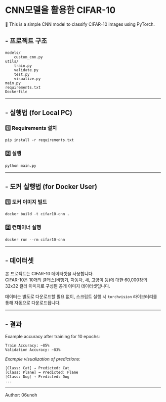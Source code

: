 # CNN모델을 활용한 CIFAR-10

📌 This is a simple CNN model to classify CIFAR-10 images using PyTorch.

## - 프로젝트 구조

```
models/
    custom_cnn.py
utils/
    train.py
    validate.py
    test.py
    visualize.py
main.py
requirements.txt
Dockerfile
```
---
## - 실행법 (for Local PC)

### 1️⃣ Requirements 설치

```
pip install -r requirements.txt
```

### 2️⃣ 실행

```
python main.py
```
---
## - 도커 실행법 (for Docker User)

### 1️⃣ 도커 이미지 빌드

```
docker build -t cifar10-cnn .
```

### 2️⃣ 컨테이너 실행

```
docker run --rm cifar10-cnn
```

---

## - 데이터셋

본 프로젝트는 CIFAR-10 데이터셋을 사용합니다.  
CIFAR-10은 10개의 클래스(비행기, 자동차, 새, 고양이 등)에 대한 60,000장의 32x32 컬러 이미지로 구성된 공개 이미지 데이터셋입니다.

데이터는 별도로 다운로드할 필요 없이, 스크립트 실행 시 `torchvision` 라이브러리를 통해 자동으로 다운로드됩니다.

---

## - 결과

Example accuracy after training for 10 epochs:

```
Train Accuracy: ~85%  
Validation Accuracy: ~83%
```

*Example visualization of predictions:*

```
[Class: Cat] → Predicted: Cat  
[Class: Plane] → Predicted: Plane  
[Class: Dog] → Predicted: Dog  
...
```

---
Author: 06unoh
